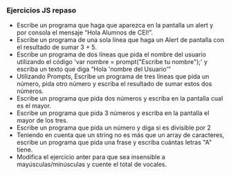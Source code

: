### Ejercicios JS repaso

- Escribe un programa que haga que aparezca en la pantalla un alert y por consola el mensaje “Hola Alumnos de CEI!”.
- Escribe un programa de una sola línea que haga un Alert de pantalla con el resultado de sumar 3 + 5.
- Escribe un programa de dos líneas que pida el nombre del usuario utilizando el código 'var nombre = prompt("Escribe tu nombre");' y escriba un texto que diga “Hola 'nombre del Usuario'”
- Utilizando Prompts, Escribe un programa de tres líneas que pida un número, pida otro número y escriba el resultado de sumar estos dos números.
- Escribe un programa que pida dos números y escriba en la pantalla cual es el mayor.
- Escribe un programa que pida 3 números y escriba en la pantalla el mayor de los tres.
- Escribe un programa que pida un número y diga si es divisible por 2
- Teniendo en cuenta que un string no es más que un array de caracteres, escribe un programa que pida una frase y escriba cuántas letras "A" tiene.
- Modifica el ejercicio anter
para que sea insensible a mayúsculas/minúsculas y cuente el total de vocales.


